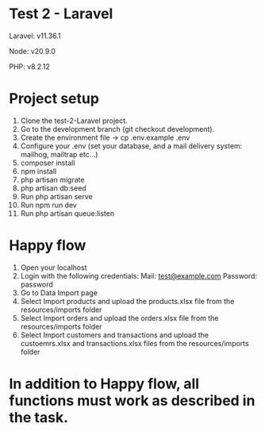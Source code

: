 # Test 2 - Laravel

Laravel: v11.36.1

Node: v20.9.0

PHP: v8.2.12

# Project setup
1. Clone the test-2-Laravel project.
2. Go to the development branch (git checkout development).
3. Create the environment file -> cp .env.example .env
4. Configure your .env (set your database, and a mail delivery system: mailhog, mailtrap etc...)
5. composer install
6. npm install
7. php artisan migrate
8. php artisan db:seed
9. Run php artisan serve
10. Run npm run dev
11. Run php artisan queue:listen

# Happy flow
1. Open your localhost
2. Login with the following credentials:
   Mail: test@example.com
   Password: password
3. Go to Data Import page
4. Select Import products and upload the products.xlsx file from the resources/imports folder
5. Select Import orders and upload the orders.xlsx file from the resources/imports folder
6. Select Import customers and transactions and upload the custoemrs.xlsx and transactions.xlsx files from the resources/imports folder

# In addition to Happy flow, all functions must work as described in the task.
